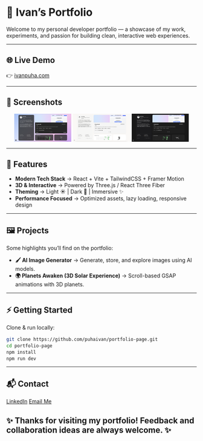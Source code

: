 # 🌌 Ivan’s Portfolio

Welcome to my personal developer portfolio — a showcase of my work, experiments, and passion for building clean, interactive web experiences.

---

## 🌐 Live Demo

👉 [ivanpuha.com](https://ivanpuha.com)

---

## 📸 Screenshots

<p align="center">
  <img src="./public/assets/demo/portfolio-immersive.png" alt="Immersive theme preview" width="30%" />
  <img src="./public/assets/demo/portfolio-light.png" alt="Light theme preview" width="30%" />
  <img src="./public/assets/demo/portfolio-dark.png" alt="Dark theme preview" width="30%" />
</p>

---

## 🚀 Features

- **Modern Tech Stack** → React + Vite + TailwindCSS + Framer Motion
- **3D & Interactive** → Powered by Three.js / React Three Fiber
- **Theming** → Light ☀️ | Dark 🌙 | Immersive ✨
- **Performance Focused** → Optimized assets, lazy loading, responsive design

---

## 🖼️ Projects

Some highlights you’ll find on the portfolio:

- **🖌️ AI Image Generator** → Generate, store, and explore images using AI models.
- **🌍 Planets Awaken (3D Solar Experience)** → Scroll-based GSAP animations with 3D planets.

---

## ⚡ Getting Started

Clone & run locally:

```bash
git clone https://github.com/puhaivan/portfolio-page.git
cd portfolio-page
npm install
npm run dev
```

---

## 📬 Contact

[LinkedIn](https://www.linkedin.com/in/ivan-puga/)
[Email Me](mailto:unsaightly@gmail.com)

## ✨ Thanks for visiting my portfolio! Feedback and collaboration ideas are always welcome. ✨
